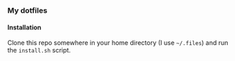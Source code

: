 ### My dotfiles

#### Installation

Clone this repo somewhere in your home directory (I use `~/.files`) and run the `install.sh` script.
